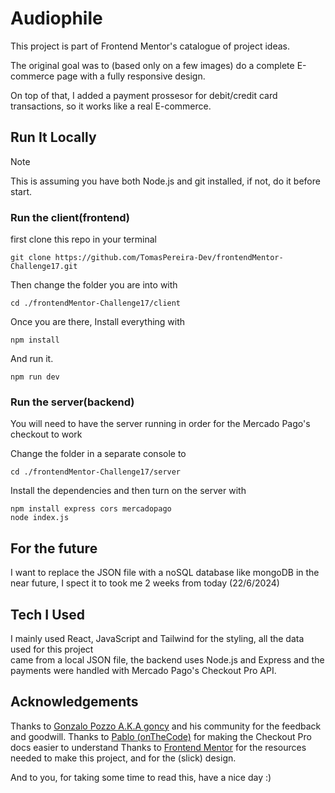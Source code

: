 # Audiophile

This project is part of Frontend Mentor's catalogue of project ideas.  

The original goal was to (based only on a few images) do a complete E-commerce page with a fully responsive design.

On top of that, I added a payment prossesor for debit/credit card transactions, so it works like a real E-commerce.

## Run It Locally
>[!NOTE]
This is assuming you have both Node.js and git installed, if not, do it before start.

### Run the client(frontend)  
first clone this repo in your terminal

```
git clone https://github.com/TomasPereira-Dev/frontendMentor-Challenge17.git
```

Then change the folder you are into with

```
cd ./frontendMentor-Challenge17/client
```

Once you are there, Install everything with 

```
npm install
```

And run it.
```
npm run dev
```
### Run the server(backend)
You will need to have the server running in order for the Mercado Pago's checkout to work  

Change the folder in a separate console to  
```
cd ./frontendMentor-Challenge17/server
```

Install the dependencies and then turn on the server with  
```
npm install express cors mercadopago
node index.js
```
## For the future  
I want to replace the JSON file with a noSQL database like mongoDB in the near future, I spect it to took me 2 weeks from today (22/6/2024)

## Tech I Used
I mainly used React, JavaScript and Tailwind for the styling, all the data used for this project  
came from a local JSON file, the backend uses Node.js and Express and the payments were handled with Mercado Pago's Checkout Pro API.

## Acknowledgements

Thanks to [Gonzalo Pozzo A.K.A goncy](https://www.youtube.com/@goncypozzo) and his community for the feedback and goodwill.
Thanks to [Pablo (onTheCode)](https://www.youtube.com/@onthecode) for making the Checkout Pro docs easier to understand
Thanks to [Frontend Mentor](https://www.frontendmentor.io/) for the resources needed to make this project, and for the (slick) design.  
  
And to you, for taking some time to read this, have a nice day :)




